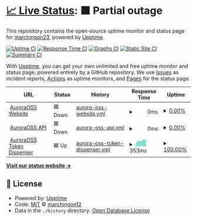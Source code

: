 # [📈 Live Status](https://marchingon23.github.io/status-page): <!--live status--> **🟧 Partial outage**

This repository contains the open-source uptime monitor and status page for [marchingon23](https://marchingon23.github.io/status-page), powered by [Upptime](https://github.com/upptime/upptime).

[![Uptime CI](https://github.com/marchingon23/status-page/workflows/Uptime%20CI/badge.svg)](https://github.com/marchingon23/status-page/actions?query=workflow%3A%22Uptime+CI%22)
[![Response Time CI](https://github.com/marchingon23/status-page/workflows/Response%20Time%20CI/badge.svg)](https://github.com/marchingon23/status-page/actions?query=workflow%3A%22Response+Time+CI%22)
[![Graphs CI](https://github.com/marchingon23/status-page/workflows/Graphs%20CI/badge.svg)](https://github.com/marchingon23/status-page/actions?query=workflow%3A%22Graphs+CI%22)
[![Static Site CI](https://github.com/marchingon23/status-page/workflows/Static%20Site%20CI/badge.svg)](https://github.com/marchingon23/status-page/actions?query=workflow%3A%22Static+Site+CI%22)
[![Summary CI](https://github.com/marchingon23/status-page/workflows/Summary%20CI/badge.svg)](https://github.com/marchingon23/status-page/actions?query=workflow%3A%22Summary+CI%22)

With [Upptime](https://upptime.js.org), you can get your own unlimited and free uptime monitor and status page, powered entirely by a GitHub repository. We use [Issues](https://github.com/marchingon23/status-page/issues) as incident reports, [Actions](https://github.com/marchingon23/status-page/actions) as uptime monitors, and [Pages](https://marchingon23.github.io/status-page) for the status page.

<!--start: status pages-->
<!-- This summary is generated by Upptime (https://github.com/upptime/upptime) -->
<!-- Do not edit this manually, your changes will be overwritten -->
<!-- prettier-ignore -->
| URL | Status | History | Response Time | Uptime |
| --- | ------ | ------- | ------------- | ------ |
| <img alt="" src="https://auroraoss.com/favicon.ico" height="13"> [AuroraOSS Website](https://auroraoss.com) | 🟥 Down | [aurora-oss-website.yml](https://github.com/marchingon12/status-page/commits/HEAD/history/aurora-oss-website.yml) | <details><summary><img alt="Response time graph" src="./graphs/aurora-oss-website/response-time-week.png" height="20"> 0ms</summary><br><a href="https://marchingon12.github.io/status-page/history/aurora-oss-website"><img alt="Response time 546" src="https://img.shields.io/endpoint?url=https%3A%2F%2Fraw.githubusercontent.com%2Fmarchingon12%2Fstatus-page%2FHEAD%2Fapi%2Faurora-oss-website%2Fresponse-time.json"></a><br><a href="https://marchingon12.github.io/status-page/history/aurora-oss-website"><img alt="24-hour response time 0" src="https://img.shields.io/endpoint?url=https%3A%2F%2Fraw.githubusercontent.com%2Fmarchingon12%2Fstatus-page%2FHEAD%2Fapi%2Faurora-oss-website%2Fresponse-time-day.json"></a><br><a href="https://marchingon12.github.io/status-page/history/aurora-oss-website"><img alt="7-day response time 0" src="https://img.shields.io/endpoint?url=https%3A%2F%2Fraw.githubusercontent.com%2Fmarchingon12%2Fstatus-page%2FHEAD%2Fapi%2Faurora-oss-website%2Fresponse-time-week.json"></a><br><a href="https://marchingon12.github.io/status-page/history/aurora-oss-website"><img alt="30-day response time 586" src="https://img.shields.io/endpoint?url=https%3A%2F%2Fraw.githubusercontent.com%2Fmarchingon12%2Fstatus-page%2FHEAD%2Fapi%2Faurora-oss-website%2Fresponse-time-month.json"></a><br><a href="https://marchingon12.github.io/status-page/history/aurora-oss-website"><img alt="1-year response time 546" src="https://img.shields.io/endpoint?url=https%3A%2F%2Fraw.githubusercontent.com%2Fmarchingon12%2Fstatus-page%2FHEAD%2Fapi%2Faurora-oss-website%2Fresponse-time-year.json"></a></details> | <details><summary><a href="https://marchingon12.github.io/status-page/history/aurora-oss-website">0.00%</a></summary><a href="https://marchingon12.github.io/status-page/history/aurora-oss-website"><img alt="All-time uptime 79.75%" src="https://img.shields.io/endpoint?url=https%3A%2F%2Fraw.githubusercontent.com%2Fmarchingon12%2Fstatus-page%2FHEAD%2Fapi%2Faurora-oss-website%2Fuptime.json"></a><br><a href="https://marchingon12.github.io/status-page/history/aurora-oss-website"><img alt="24-hour uptime 0.00%" src="https://img.shields.io/endpoint?url=https%3A%2F%2Fraw.githubusercontent.com%2Fmarchingon12%2Fstatus-page%2FHEAD%2Fapi%2Faurora-oss-website%2Fuptime-day.json"></a><br><a href="https://marchingon12.github.io/status-page/history/aurora-oss-website"><img alt="7-day uptime 0.00%" src="https://img.shields.io/endpoint?url=https%3A%2F%2Fraw.githubusercontent.com%2Fmarchingon12%2Fstatus-page%2FHEAD%2Fapi%2Faurora-oss-website%2Fuptime-week.json"></a><br><a href="https://marchingon12.github.io/status-page/history/aurora-oss-website"><img alt="30-day uptime 4.94%" src="https://img.shields.io/endpoint?url=https%3A%2F%2Fraw.githubusercontent.com%2Fmarchingon12%2Fstatus-page%2FHEAD%2Fapi%2Faurora-oss-website%2Fuptime-month.json"></a><br><a href="https://marchingon12.github.io/status-page/history/aurora-oss-website"><img alt="1-year uptime 79.75%" src="https://img.shields.io/endpoint?url=https%3A%2F%2Fraw.githubusercontent.com%2Fmarchingon12%2Fstatus-page%2FHEAD%2Fapi%2Faurora-oss-website%2Fuptime-year.json"></a></details>
| <img alt="" src="https://favicons.githubusercontent.com/auroraoss.com" height="13"> [AuroraOSS API](https://auroraoss.com/api/) | 🟥 Down | [aurora-oss-api.yml](https://github.com/marchingon12/status-page/commits/HEAD/history/aurora-oss-api.yml) | <details><summary><img alt="Response time graph" src="./graphs/aurora-oss-api/response-time-week.png" height="20"> 0ms</summary><br><a href="https://marchingon12.github.io/status-page/history/aurora-oss-api"><img alt="Response time 544" src="https://img.shields.io/endpoint?url=https%3A%2F%2Fraw.githubusercontent.com%2Fmarchingon12%2Fstatus-page%2FHEAD%2Fapi%2Faurora-oss-api%2Fresponse-time.json"></a><br><a href="https://marchingon12.github.io/status-page/history/aurora-oss-api"><img alt="24-hour response time 0" src="https://img.shields.io/endpoint?url=https%3A%2F%2Fraw.githubusercontent.com%2Fmarchingon12%2Fstatus-page%2FHEAD%2Fapi%2Faurora-oss-api%2Fresponse-time-day.json"></a><br><a href="https://marchingon12.github.io/status-page/history/aurora-oss-api"><img alt="7-day response time 0" src="https://img.shields.io/endpoint?url=https%3A%2F%2Fraw.githubusercontent.com%2Fmarchingon12%2Fstatus-page%2FHEAD%2Fapi%2Faurora-oss-api%2Fresponse-time-week.json"></a><br><a href="https://marchingon12.github.io/status-page/history/aurora-oss-api"><img alt="30-day response time 0" src="https://img.shields.io/endpoint?url=https%3A%2F%2Fraw.githubusercontent.com%2Fmarchingon12%2Fstatus-page%2FHEAD%2Fapi%2Faurora-oss-api%2Fresponse-time-month.json"></a><br><a href="https://marchingon12.github.io/status-page/history/aurora-oss-api"><img alt="1-year response time 544" src="https://img.shields.io/endpoint?url=https%3A%2F%2Fraw.githubusercontent.com%2Fmarchingon12%2Fstatus-page%2FHEAD%2Fapi%2Faurora-oss-api%2Fresponse-time-year.json"></a></details> | <details><summary><a href="https://marchingon12.github.io/status-page/history/aurora-oss-api">0.00%</a></summary><a href="https://marchingon12.github.io/status-page/history/aurora-oss-api"><img alt="All-time uptime 36.87%" src="https://img.shields.io/endpoint?url=https%3A%2F%2Fraw.githubusercontent.com%2Fmarchingon12%2Fstatus-page%2FHEAD%2Fapi%2Faurora-oss-api%2Fuptime.json"></a><br><a href="https://marchingon12.github.io/status-page/history/aurora-oss-api"><img alt="24-hour uptime 0.00%" src="https://img.shields.io/endpoint?url=https%3A%2F%2Fraw.githubusercontent.com%2Fmarchingon12%2Fstatus-page%2FHEAD%2Fapi%2Faurora-oss-api%2Fuptime-day.json"></a><br><a href="https://marchingon12.github.io/status-page/history/aurora-oss-api"><img alt="7-day uptime 0.00%" src="https://img.shields.io/endpoint?url=https%3A%2F%2Fraw.githubusercontent.com%2Fmarchingon12%2Fstatus-page%2FHEAD%2Fapi%2Faurora-oss-api%2Fuptime-week.json"></a><br><a href="https://marchingon12.github.io/status-page/history/aurora-oss-api"><img alt="30-day uptime 0.00%" src="https://img.shields.io/endpoint?url=https%3A%2F%2Fraw.githubusercontent.com%2Fmarchingon12%2Fstatus-page%2FHEAD%2Fapi%2Faurora-oss-api%2Fuptime-month.json"></a><br><a href="https://marchingon12.github.io/status-page/history/aurora-oss-api"><img alt="1-year uptime 36.87%" src="https://img.shields.io/endpoint?url=https%3A%2F%2Fraw.githubusercontent.com%2Fmarchingon12%2Fstatus-page%2FHEAD%2Fapi%2Faurora-oss-api%2Fuptime-year.json"></a></details>
| <img alt="" src="https://favicons.githubusercontent.com/goolag.store" height="13"> [AuroraOSS Token Dispenser](http://goolag.store:1337/api/status) | 🟩 Up | [aurora-oss-token-dispenser.yml](https://github.com/marchingon12/status-page/commits/HEAD/history/aurora-oss-token-dispenser.yml) | <details><summary><img alt="Response time graph" src="./graphs/aurora-oss-token-dispenser/response-time-week.png" height="20"> 353ms</summary><br><a href="https://marchingon12.github.io/status-page/history/aurora-oss-token-dispenser"><img alt="Response time 523" src="https://img.shields.io/endpoint?url=https%3A%2F%2Fraw.githubusercontent.com%2Fmarchingon12%2Fstatus-page%2FHEAD%2Fapi%2Faurora-oss-token-dispenser%2Fresponse-time.json"></a><br><a href="https://marchingon12.github.io/status-page/history/aurora-oss-token-dispenser"><img alt="24-hour response time 262" src="https://img.shields.io/endpoint?url=https%3A%2F%2Fraw.githubusercontent.com%2Fmarchingon12%2Fstatus-page%2FHEAD%2Fapi%2Faurora-oss-token-dispenser%2Fresponse-time-day.json"></a><br><a href="https://marchingon12.github.io/status-page/history/aurora-oss-token-dispenser"><img alt="7-day response time 353" src="https://img.shields.io/endpoint?url=https%3A%2F%2Fraw.githubusercontent.com%2Fmarchingon12%2Fstatus-page%2FHEAD%2Fapi%2Faurora-oss-token-dispenser%2Fresponse-time-week.json"></a><br><a href="https://marchingon12.github.io/status-page/history/aurora-oss-token-dispenser"><img alt="30-day response time 331" src="https://img.shields.io/endpoint?url=https%3A%2F%2Fraw.githubusercontent.com%2Fmarchingon12%2Fstatus-page%2FHEAD%2Fapi%2Faurora-oss-token-dispenser%2Fresponse-time-month.json"></a><br><a href="https://marchingon12.github.io/status-page/history/aurora-oss-token-dispenser"><img alt="1-year response time 523" src="https://img.shields.io/endpoint?url=https%3A%2F%2Fraw.githubusercontent.com%2Fmarchingon12%2Fstatus-page%2FHEAD%2Fapi%2Faurora-oss-token-dispenser%2Fresponse-time-year.json"></a></details> | <details><summary><a href="https://marchingon12.github.io/status-page/history/aurora-oss-token-dispenser">100.00%</a></summary><a href="https://marchingon12.github.io/status-page/history/aurora-oss-token-dispenser"><img alt="All-time uptime 99.02%" src="https://img.shields.io/endpoint?url=https%3A%2F%2Fraw.githubusercontent.com%2Fmarchingon12%2Fstatus-page%2FHEAD%2Fapi%2Faurora-oss-token-dispenser%2Fuptime.json"></a><br><a href="https://marchingon12.github.io/status-page/history/aurora-oss-token-dispenser"><img alt="24-hour uptime 100.00%" src="https://img.shields.io/endpoint?url=https%3A%2F%2Fraw.githubusercontent.com%2Fmarchingon12%2Fstatus-page%2FHEAD%2Fapi%2Faurora-oss-token-dispenser%2Fuptime-day.json"></a><br><a href="https://marchingon12.github.io/status-page/history/aurora-oss-token-dispenser"><img alt="7-day uptime 100.00%" src="https://img.shields.io/endpoint?url=https%3A%2F%2Fraw.githubusercontent.com%2Fmarchingon12%2Fstatus-page%2FHEAD%2Fapi%2Faurora-oss-token-dispenser%2Fuptime-week.json"></a><br><a href="https://marchingon12.github.io/status-page/history/aurora-oss-token-dispenser"><img alt="30-day uptime 100.00%" src="https://img.shields.io/endpoint?url=https%3A%2F%2Fraw.githubusercontent.com%2Fmarchingon12%2Fstatus-page%2FHEAD%2Fapi%2Faurora-oss-token-dispenser%2Fuptime-month.json"></a><br><a href="https://marchingon12.github.io/status-page/history/aurora-oss-token-dispenser"><img alt="1-year uptime 99.02%" src="https://img.shields.io/endpoint?url=https%3A%2F%2Fraw.githubusercontent.com%2Fmarchingon12%2Fstatus-page%2FHEAD%2Fapi%2Faurora-oss-token-dispenser%2Fuptime-year.json"></a></details>

<!--end: status pages-->

[**Visit our status website →**](https://marchingon23.github.io/status-page)

## 📄 License

- Powered by: [Upptime](https://github.com/upptime/upptime)
- Code: [MIT](./LICENSE) © [marchingon12](https://marchingon23.github.io/status-page)
- Data in the `./history` directory: [Open Database License](https://opendatacommons.org/licenses/odbl/1-0/)
